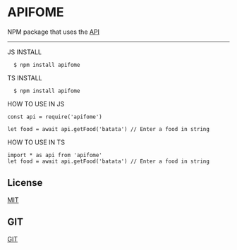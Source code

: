 # APIFOME

NPM package that uses the [API](https://apifome.online)

---

JS INSTALL

      $ npm install apifome

TS INSTALL

      $ npm install apifome

HOW TO USE IN JS

    const api = require('apifome')

    let food = await api.getFood('batata') // Enter a food in string

HOW TO USE IN TS

    import * as api from 'apifome'
    let food = await api.getFood('batata') // Enter a food in string

## License

[MIT](https://choosealicense.com/licenses/mit/)

## GIT

[GIT](https://github.com/danielguirra/api-fome)
